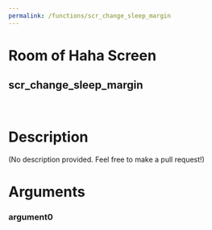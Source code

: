 ```yaml
---
permalink: /functions/scr_change_sleep_margin
---
```

# Room of Haha Screen  
## scr_change_sleep_margin  
&nbsp;  
# Description  
(No description provided. Feel free to make a pull request!) 
&nbsp;  
# Arguments
### argument0

&nbsp;  


